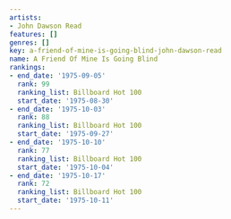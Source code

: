 ```yaml
---
artists:
- John Dawson Read
features: []
genres: []
key: a-friend-of-mine-is-going-blind-john-dawson-read
name: A Friend Of Mine Is Going Blind
rankings:
- end_date: '1975-09-05'
  rank: 99
  ranking_list: Billboard Hot 100
  start_date: '1975-08-30'
- end_date: '1975-10-03'
  rank: 88
  ranking_list: Billboard Hot 100
  start_date: '1975-09-27'
- end_date: '1975-10-10'
  rank: 77
  ranking_list: Billboard Hot 100
  start_date: '1975-10-04'
- end_date: '1975-10-17'
  rank: 72
  ranking_list: Billboard Hot 100
  start_date: '1975-10-11'
---
```


